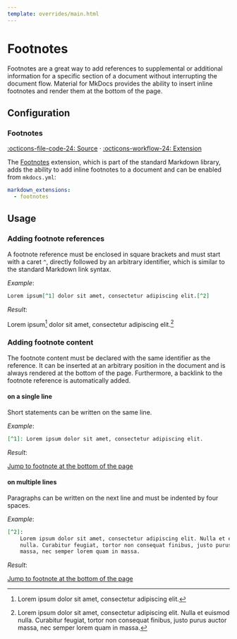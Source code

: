 ```yaml
---
template: overrides/main.html
---
```


# Footnotes

Footnotes are a great way to add references to supplemental or additional
information for a specific section of a document without interrupting the
document flow. Material for MkDocs provides the ability to insert inline
footnotes and render them at the bottom of the page.

## Configuration

### Footnotes

[:octicons-file-code-24: Source][1] · [:octicons-workflow-24: Extension][2]

The [Footnotes][2] extension, which is part of the standard Markdown library,
adds the ability to add inline footnotes to a document and can be enabled from
`mkdocs.yml`:

``` yaml
markdown_extensions:
  - footnotes
```

  [1]: https://github.com/squidfunk/mkdocs-material/blob/master/src/assets/stylesheets/main/extensions/markdown/_footnotes.scss
  [2]: https://python-markdown.github.io/extensions/footnotes/

## Usage

### Adding footnote references

A footnote reference must be enclosed in square brackets and must start with a
caret `^`, directly followed by an arbitrary identifier, which is similar to
the standard Markdown link syntax.

_Example_:

``` markdown
Lorem ipsum[^1] dolor sit amet, consectetur adipiscing elit.[^2]
```

_Result_:

Lorem ipsum[^1] dolor sit amet, consectetur adipiscing elit.[^2]

### Adding footnote content

The footnote content must be declared with the same identifier as the reference.
It can be inserted at an arbitrary position in the document and is always
rendered at the bottom of the page. Furthermore, a backlink to the footnote
reference is automatically added.

#### on a single line

Short statements can be written on the same line.

_Example_:

``` markdown
[^1]: Lorem ipsum dolor sit amet, consectetur adipiscing elit.
```

_Result_:

[Jump to footnote at the bottom of the page](#fn:1)

  [^1]: Lorem ipsum dolor sit amet, consectetur adipiscing elit.

#### on multiple lines

Paragraphs can be written on the next line and must be indented by four spaces.

_Example_:

``` markdown
[^2]:
    Lorem ipsum dolor sit amet, consectetur adipiscing elit. Nulla et euismod
    nulla. Curabitur feugiat, tortor non consequat finibus, justo purus auctor
    massa, nec semper lorem quam in massa.
```

_Result_:

  [^2]:
      Lorem ipsum dolor sit amet, consectetur adipiscing elit. Nulla et euismod
      nulla. Curabitur feugiat, tortor non consequat finibus, justo purus
      auctor massa, nec semper lorem quam in massa.

[Jump to footnote at the bottom of the page](#fn:2)
